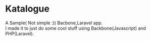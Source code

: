 # Katalogue
A Sample( Not simple :)) Bacbone,Laravel app.  
I made it to just do some cool stuff using Backbone(Javascript) and PHP(Laravel).

